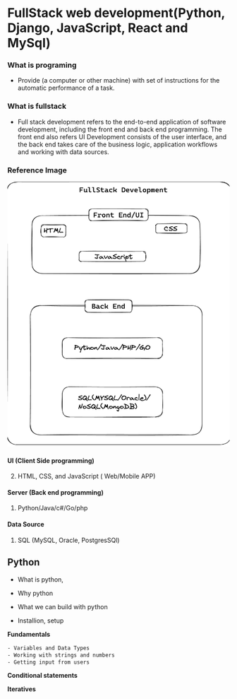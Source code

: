 # FullStack web development(Python, Django, JavaScript, React and MySql)

### What is programing
  -  Provide (a computer or other machine) with set of instructions for the automatic performance of a task.
  
### What is fullstack
  
  - Full stack development refers to the end-to-end application of software development, including the front end and back end programming. The front end also refers UI Development consists of the user interface, and the back end takes care of the business logic, application workflows and working with data sources.

  ### Reference Image
  <p align="center">
    <img src="static/images/fullStack2.png" width="600" height="600"/>
  </p>

#### UI (Client Side programming)                      
  2. HTML, CSS, and JavaScript ( Web/Mobile APP) 
  

#### Server (Back end programming)
  1. Python/Java/c#/Go/php 

#### Data Source 
  1. SQL (MySQL, Oracle, PostgresSQl)



## Python
  
  - What is python,
  
  - Why python 
  - What we can build with python
  - Installion, setup 

  **Fundamentals**
  
    - Variables and Data Types  
    - Working with strings and numbers 
    - Getting input from users 
    
  **Conditional statements**
  
  
  **Iteratives**
  
  
  

